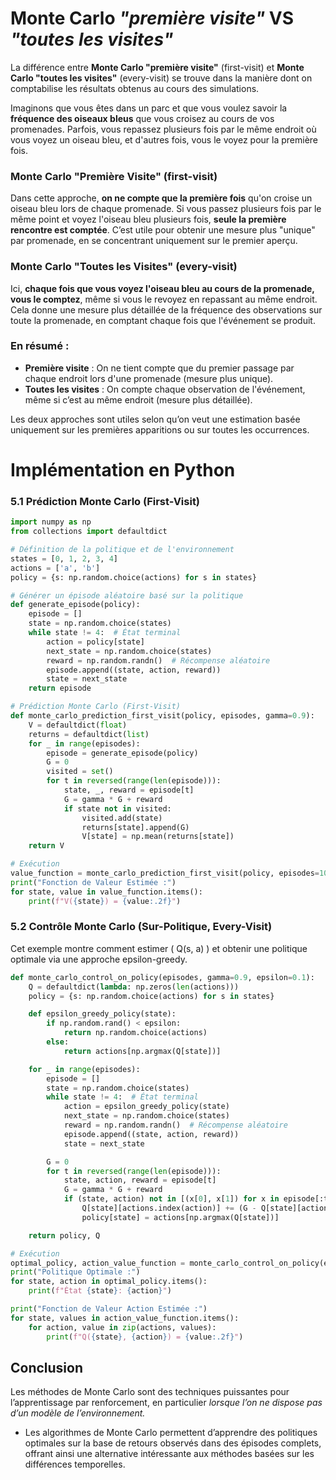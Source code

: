# Monte Carlo *"première visite"* VS *"toutes les visites"*

La différence entre **Monte Carlo "première visite"** (first-visit) et **Monte Carlo "toutes les visites"** (every-visit) se trouve dans la manière dont on comptabilise les résultats obtenus au cours des simulations.

Imaginons que vous êtes dans un parc et que vous voulez savoir la **fréquence des oiseaux bleus** que vous croisez au cours de vos promenades. Parfois, vous repassez plusieurs fois par le même endroit où vous voyez un oiseau bleu, et d'autres fois, vous le voyez pour la première fois.

### Monte Carlo "Première Visite" (first-visit)
Dans cette approche, **on ne compte que la première fois** qu'on croise un oiseau bleu lors de chaque promenade. Si vous passez plusieurs fois par le même point et voyez l'oiseau bleu plusieurs fois, **seule la première rencontre est comptée**. C’est utile pour obtenir une mesure plus "unique" par promenade, en se concentrant uniquement sur le premier aperçu.

### Monte Carlo "Toutes les Visites" (every-visit)
Ici, **chaque fois que vous voyez l'oiseau bleu au cours de la promenade, vous le comptez**, même si vous le revoyez en repassant au même endroit. Cela donne une mesure plus détaillée de la fréquence des observations sur toute la promenade, en comptant chaque fois que l'événement se produit.

### En résumé :
- **Première visite** : On ne tient compte que du premier passage par chaque endroit lors d'une promenade (mesure plus unique).
- **Toutes les visites** : On compte chaque observation de l'événement, même si c’est au même endroit (mesure plus détaillée).

Les deux approches sont utiles selon qu’on veut une estimation basée uniquement sur les premières apparitions ou sur toutes les occurrences.

# Implémentation en Python

### 5.1 Prédiction Monte Carlo (First-Visit)

```python
import numpy as np
from collections import defaultdict

# Définition de la politique et de l'environnement
states = [0, 1, 2, 3, 4]
actions = ['a', 'b']
policy = {s: np.random.choice(actions) for s in states}

# Générer un épisode aléatoire basé sur la politique
def generate_episode(policy):
    episode = []
    state = np.random.choice(states)
    while state != 4:  # État terminal
        action = policy[state]
        next_state = np.random.choice(states)
        reward = np.random.randn()  # Récompense aléatoire
        episode.append((state, action, reward))
        state = next_state
    return episode

# Prédiction Monte Carlo (First-Visit)
def monte_carlo_prediction_first_visit(policy, episodes, gamma=0.9):
    V = defaultdict(float)
    returns = defaultdict(list)
    for _ in range(episodes):
        episode = generate_episode(policy)
        G = 0
        visited = set()
        for t in reversed(range(len(episode))):
            state, _, reward = episode[t]
            G = gamma * G + reward
            if state not in visited:
                visited.add(state)
                returns[state].append(G)
                V[state] = np.mean(returns[state])
    return V

# Exécution
value_function = monte_carlo_prediction_first_visit(policy, episodes=1000)
print("Fonction de Valeur Estimée :")
for state, value in value_function.items():
    print(f"V({state}) = {value:.2f}")
```

### 5.2 Contrôle Monte Carlo (Sur-Politique, Every-Visit)

Cet exemple montre comment estimer \( Q(s, a) \) et obtenir une politique optimale via une approche epsilon-greedy.

```python
def monte_carlo_control_on_policy(episodes, gamma=0.9, epsilon=0.1):
    Q = defaultdict(lambda: np.zeros(len(actions)))
    policy = {s: np.random.choice(actions) for s in states}

    def epsilon_greedy_policy(state):
        if np.random.rand() < epsilon:
            return np.random.choice(actions)
        else:
            return actions[np.argmax(Q[state])]

    for _ in range(episodes):
        episode = []
        state = np.random.choice(states)
        while state != 4:  # État terminal
            action = epsilon_greedy_policy(state)
            next_state = np.random.choice(states)
            reward = np.random.randn()  # Récompense aléatoire
            episode.append((state, action, reward))
            state = next_state

        G = 0
        for t in reversed(range(len(episode))):
            state, action, reward = episode[t]
            G = gamma * G + reward
            if (state, action) not in [(x[0], x[1]) for x in episode[:t]]:
                Q[state][actions.index(action)] += (G - Q[state][actions.index(action)]) / len(episode)
                policy[state] = actions[np.argmax(Q[state])]

    return policy, Q

# Exécution
optimal_policy, action_value_function = monte_carlo_control_on_policy(episodes=1000)
print("Politique Optimale :")
for state, action in optimal_policy.items():
    print(f"État {state}: {action}")

print("Fonction de Valeur Action Estimée :")
for state, values in action_value_function.items():
    for action, value in zip(actions, values):
        print(f"Q({state}, {action}) = {value:.2f}")
```


## Conclusion

Les méthodes de Monte Carlo sont des techniques puissantes pour l’apprentissage par renforcement, en particulier *lorsque l’on ne dispose pas d’un modèle de l’environnement.*
- Les algorithmes de Monte Carlo permettent d’apprendre des politiques optimales sur la base de retours observés dans des épisodes complets, offrant ainsi une alternative intéressante aux méthodes basées sur les différences temporelles.



